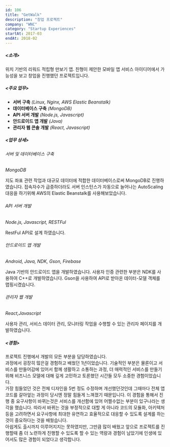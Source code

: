 ```yaml
---
id: 106
title: "GetWalk"
description: "창업 프로젝트"
company: "WNC"
category: "Startup Experiences"
startAt: 2017-03
endAt: 2018-02
---
```


##### <소개>

위치 기반의 리워드 적립형 만보기 앱. 친형이 제안한 모바일 앱 서비스 아이디어에서 가능성을 보고 창업을 진행했던 프로젝트입니다.

##### <주요 업무>

- **서버 구축** *(Linux, Nginx, AWS Elastic Beanstalk)*
- **데이터베이스 구축** *(MongoDB)*
- **API 서버 개발** *(Node.js, Javascript)*
- **안드로이드 앱 개발** *(Java)*
- **관리자 웹 콘솔 개발** *(React, Javascript)*

##### <업무 상세>

###### 서버 및 데이터베이스 구축

*MongoDB*

지도 좌표 관련 작업과 대규모 데이터에 적합한 데이터베이스로써 MongoDB로 진행하였습니다. 접속자수가 급증하더라도 서버 인스턴스가 자동으로 늘어나는 AutoScaling 대응을 하기위해 AWS의 Elastic Beanstalk를 사용해보았습니다.

###### API  서버 개발

*Node.js, Javascript, RESTFul*

RestFul API로 설계 하였습니다.

###### 안드로이드 앱 개발

*Android, Java, NDK, Gson, Firebase*

Java 기반의 안드로이드 앱을 개발하였습니다. 사용자 인증 관련한 부분은 NDK를 사용하여 C++로 개발하였습니다. Gson을 사용하여 API로 받아온 데이터-모델 객체를 맵핑시켰습니다.

###### 관리자 웹 개발

*React,Javascript*

사용자 관리, 서비스 데이터 관리, 모니터링 작업을 수행할 수 있는 관리자 페이지를 개발하였습니다.

##### <경험>

프로젝트 진행에서 개발의 모든 부분을 담당하였습니다.  
과정에서 굉장히 많은걸 경험하고 배웠던 1년이었습니다. 기술적인 부분은 물론이고 서비스를 만들어감에 있어서 함께 생활하고 소통하는 과정, 더 매력적인 서비스를 만들기 위해 비즈니스 모델에 대해 깊게 고민하고 토론했던 시간들 모두 소중한 경험이었습니다.  
가장 힘들었던 것은 전체 디자인을 5번 정도 수정하며 개선했던것인데 그때마다 전체 앱 코드를 갈아엎는 과정이 당시엔 정말 힘들게 느껴졌기 때문입니다. 이 경험을 통해서 진행 중 요구사항이 바뀌는것은 서비스를 개선함에 있어 어쩔수없는 부분이 있구나라는 생각을 했습니다. 따라서 바뀌는 것을 부정적으로 대할 게 아니라 코드의 모듈화, 아키텍처 등을 고려하면서 요구사항에 최대한 유연하고 효율적으로 대응할 수 있도록 설계를 하는것이 중요하다는 것을 배웠습니다.  
아쉽게도 출시까지 이루어지지는 못하였지만, 그만큼 많이 배웠고 앞으로 프로젝트를 진행할때 좀 더 노련하게 진행할 수 있도록 할 수 있는 역량과 경험이 남았기에 인생에 있어서도 많은 경험이 되었다고 생각합니다.
